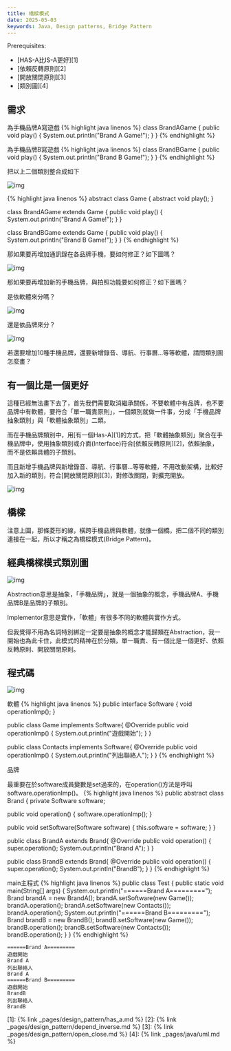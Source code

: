 ```yaml
---
title: 橋樑模式
date: 2025-05-03
keywords: Java, Design patterns, Bridge Pattern
---
```

Prerequisites:

- [HAS-A比IS-A更好][1]
- [依賴反轉原則][2]
- [開放關閉原則][3]
- [類別圖][4]

## 需求
為手機品牌A寫遊戲
{% highlight java linenos %}
class BrandAGame {
  public void play() {
    System.out.println("Brand A Game!");
  }
}
{% endhighlight %}

為手機品牌B寫遊戲
{% highlight java linenos %}
class BrandBGame {
  public void play() {
    System.out.println("Brand B Game!");
  }
}
{% endhighlight %}

把以上二個類別整合成如下

![img]({{site.imgurl}}/pattern/bridge1.png)

{% highlight java linenos %}
abstract class Game {
  abstract void play();
}

class BrandAGame extends Game {
  public void play() {
    System.out.println("Brand A Game!");
  }
}

class BrandBGame extends Game {
  public void play() {
    System.out.println("Brand B Game!");
  }
}
{% endhighlight %}

那如果要再增加通訊錄在各品牌手機，要如何修正？如下圖嗎？

![img]({{site.imgurl}}/pattern/bridge2.png)

那如果要再增加新的手機品牌，與拍照功能要如何修正？如下圖嗎？

是依軟體來分嗎？

![img]({{site.imgurl}}/pattern/bridge3.png)

還是依品牌來分？

![img]({{site.imgurl}}/pattern/bridge4.png)

若還要增加10種手機品牌，還要新增錄音、導航、行事曆…等等軟體，請問類別圖怎麼畫？

## 有一個比是一個更好

這種已經無法畫下去了，首先我們需要取消繼承關係，不要軟體中有品牌，也不要品牌中有軟體，要符合「單一職責原則」，一個類別就做一件事，分成「手機品牌抽象類別」與「軟體抽象類別」二類。

而在手機品牌類別中，用[有一個Has-A][1]的方式，把「軟體抽象類別」聚合在手機品牌中，使用抽象類別或介面(Interface)符合[依賴反轉原則][2]，依賴抽象，而不是依賴具體的子類別。

而且新增手機品牌與新增錄音、導航、行事曆…等等軟體，不用改動架構，比較好加入新的類別，符合[開放關閉原則][3]，對修改關閉，對擴充開放。

![img]({{site.imgurl}}/pattern/bridge5.png)

## 橋樑
注意上圖，那條菱形的線，橫跨手機品牌與軟體，就像一個橋，把二個不同的類別連接在一起，所以才稱之為橋樑模式(Bridge Pattern)。

## 經典橋樑模式類別圖
![img]({{site.imgurl}}/pattern/bridge6.png)

Abstraction意思是抽象，「手機品牌」，就是一個抽象的概念，手機品牌A、手機品牌B是品牌的子類別。

Implementor意思是實作，「軟體」有很多不同的軟體與實作方式。

但我覺得不用為名詞特別綁定一定要是抽象的概念才能歸類在Abstraction，我一開始也為此卡住，此模式的精神在於分類，單一職責、有一個比是一個更好、依賴反轉原則、開放關閉原則。

## 程式碼
![img]({{site.imgurl}}/pattern/bridge7.png)

軟體
{% highlight java linenos %}
public interface Software {
  void operationImp();
}

public class Game implements Software{
  @Override
  public void operationImp() {
    System.out.println("遊戲開始");
  }
}

public class Contacts implements Software{
  @Override
  public void operationImp() {
    System.out.println("列出聯絡人");
  }
}
{% endhighlight %}


品牌

最重要在於software成員變數是set過來的，在operation()方法是呼叫software.operationImp()。
{% highlight java linenos %}
public abstract class Brand {
  private Software software;

  public void operation() {
    software.operationImp();
  }

  public void setSoftware(Software software) {
    this.software = software;
  }
}

public class BrandA extends Brand{
  @Override
  public void operation() {
    super.operation();
    System.out.println("Brand A");
  }
}

public class BrandB extends Brand{
  @Override
  public void operation() {
    super.operation();
    System.out.println("BrandB");
  }
}
{% endhighlight %}

main主程式
{% highlight java linenos %}
public class Test {
  public static void main(String[] args) {
    System.out.println("======Brand A=========");
    Brand brandA = new BrandA();
    brandA.setSoftware(new Game());
    brandA.operation();
    brandA.setSoftware(new Contacts());
    brandA.operation();
    System.out.println("======Brand B=========");
    Brand brandB = new BrandB();
    brandB.setSoftware(new Game());
    brandB.operation();
    brandB.setSoftware(new Contacts());
    brandB.operation();
  }
}
{% endhighlight %}
```
======Brand A=========
遊戲開始
Brand A
列出聯絡人
Brand A
======Brand B=========
遊戲開始
BrandB
列出聯絡人
BrandB
```

[1]: {% link _pages/design_pattern/has_a.md %}
[2]: {% link _pages/design_pattern/depend_inverse.md %}
[3]: {% link _pages/design_pattern/open_close.md %}
[4]: {% link _pages/java/uml.md %} 